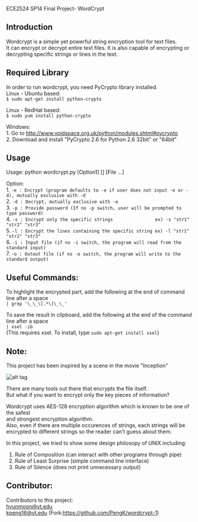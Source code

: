 ECE2524 SP14 Final Project- WordCrypt  

## Introduction
Wordcrypt is a simple yet powerful string encryption tool for text files.  
It can encrypt or decrypt entire text files.
It is also capable of encrypting or decrypting specific strings or lines in the text.  

## Required Library
In order to run wordcrypt, you need PyCrypto library installed.  
Linux - Ubuntu based:  
    `$ sudo apt-get install python-crypto`
    
Linux - RedHat based:  
    `$ sudo yum install python-crypto`
    
Windows:  
    1. Go to http://www.voidspace.org.uk/python/modules.shtml#pycrypto  
    2. Download and install "PyCrypto 2.6 for Python 2.6 32bit" or "64bit"  

## Usage

Usage: python wordcrypt.py [Option1] [] [File ...]  

Option:  
    1. `-e : Encrypt (program defaults to -e if user does not input -e or -d), mutually exclusive with -d`  
    2. `-d : Decrypt, mutually exclusive with -e`  
    3. `-p : Provide password (If no -p switch, user will be prompted to type password)`  
    4. `-s : Encrypt only the specific strings                ex) -s "str1" "str2" "str3"`  
    5. `-l : Encrypt the lines containing the specific string ex) -l "str1" "str2" "str3"`  
    6. `-i : Input file (if no -i switch, the program will read from the standard input)`  
    7. `-o : Outout file (if no -o switch, the program will write to the standard output)`  
	
     
     
## Useful Commands:
To highlight the encrypted part, add the following at the end of command line after a space  
    `| grep '\_\_\[.*\]\_\_'`  
      
To save the result in clipboard, add the following at the end of the command line after a space  
    `| xsel -ib`  
    (This requires xsel. To install, type ` sudo apt-get install xsel `)  

	
## Note:
This project has been inspired by a scene in the movie "Inception"

![alt tag](https://lh6.googleusercontent.com/-0Y3geyRNkno/U2llsZB5_sI/AAAAAAAAAjE/g10k74Zp2hc/w587-h450-no/Resizedd_capture_001.png)


There are many tools out there that encrypts the file itself.  
But what if you want to encrypt only the key pieces of information?  

Wordcrypt uses AES-128 encryption algorithm which is known to be one of the safest  
and strongest encryption algorithm.  
Also, even if there are multiple occurences of strings, each strings will be  
encrypted to different strings so the reader can't guess about them.  

In this project, we tried to show some design philosopy of UNIX including:  

1. Rule of Composition (can interact with other programs through pipe)  
2. Rule of Least Surprise (simple command line interface)  
3. Rule of Silence (does not print unnecessary output)  

## Contributor:
Contributors to this project:  
hyunmoon@vt.edu  
kpeng16@vt.edu (Fork:https://github.com/PengK/wordcrypt-1)  

